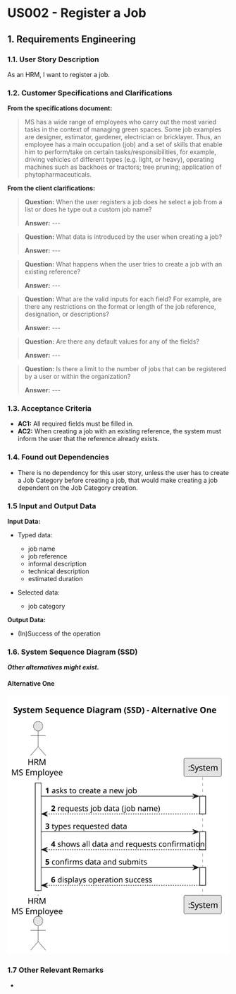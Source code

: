 # US002 - Register a Job 


## 1. Requirements Engineering

### 1.1. User Story Description

As an HRM, I want to register a job.

### 1.2. Customer Specifications and Clarifications 

**From the specifications document:**

>	MS has a wide range of employees who carry out the most varied tasks in the context
of managing green spaces. Some job examples are designer, estimator, gardener, electrician or bricklayer. Thus, an employee has a main occupation (job) and a set of skills
that enable him to perform/take on certain tasks/responsibilities, for example, driving
vehicles of different types (e.g. light, or heavy), operating machines such as backhoes
or tractors; tree pruning; application of phytopharmaceuticals.

**From the client clarifications:**

> **Question:** When the user registers a job does he select a job from a list or does he type out a custom job name?
>
> **Answer:** ---

> **Question:** What data is introduced by the user when creating a job?
>
> **Answer:** ---

> **Question:** What happens when the user tries to create a job with an existing reference?
> 
> **Answer:** ---

> **Question:** What are the valid inputs for each field? For example, are there any restrictions on the format or length of the job reference, designation, or descriptions?
> 
> **Answer:** --- 

> **Question:** Are there any default values for any of the fields?
> 
> **Answer:** ---

> **Question:** Is there a limit to the number of jobs that can be registered by a user or within the organization?
> 
> **Answer:** ---

### 1.3. Acceptance Criteria

* **AC1:** All required fields must be filled in.
* **AC2:** When creating a job with an existing reference, the system must inform the user that the reference already exists.

### 1.4. Found out Dependencies

* There is no dependency for this user story, unless the user has to create a Job Category before creating a job, that would make creating a job dependent on the Job Category creation.

### 1.5 Input and Output Data

**Input Data:**

* Typed data:
    * job name
    * job reference
    * informal description
    * technical description
    * estimated duration
	
* Selected data:
    * job category

**Output Data:**

* (In)Success of the operation

### 1.6. System Sequence Diagram (SSD)

**_Other alternatives might exist._**

#### Alternative One

![System Sequence Diagram - Alternative One](svg/us002-system-sequence-diagram-alternative-one.svg)

### 1.7 Other Relevant Remarks

* 
